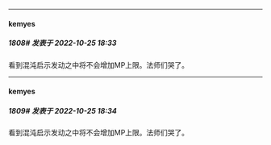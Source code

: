 

*****

####  kemyes  
##### 1808#       发表于 2022-10-25 18:33

看到混沌启示发动之中将不会增加MP上限。法师们哭了。

*****

####  kemyes  
##### 1809#       发表于 2022-10-25 18:34

看到混沌启示发动之中将不会增加MP上限。法师们哭了。

